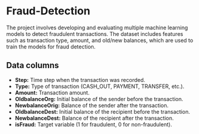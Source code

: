 # Fraud-Detection

The project involves developing and evaluating multiple machine learning models to detect fraudulent transactions. The dataset includes features such as transaction type, amount, and old/new balances, which are used to train the models for fraud detection.

## Data columns
- **Step:** Time step when the transaction was recorded.
- **Type:** Type of transaction (CASH_OUT, PAYMENT, TRANSFER, etc.).
- **Amount:** Transaction amount.
- **OldbalanceOrg:** Initial balance of the sender before the transaction.
- **NewbalanceOrig:** Balance of the sender after the transaction.
- **OldbalanceDest:** Initial balance of the recipient before the transaction.
- **NewbalanceDest:** Balance of the recipient after the transaction.
- **isFraud:** Target variable (1 for fraudulent, 0 for non-fraudulent).
